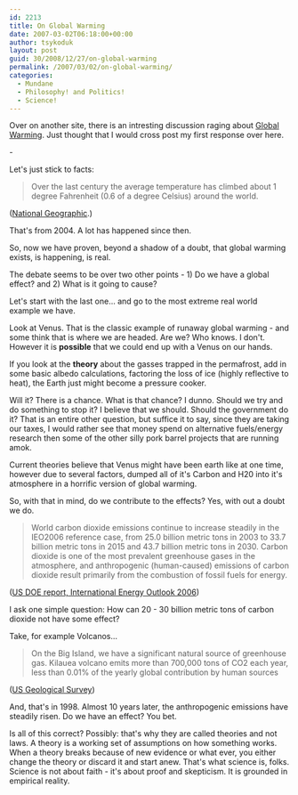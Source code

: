 ```yaml
---
id: 2213
title: On Global Warming
date: 2007-03-02T06:18:00+00:00
author: tsykoduk
layout: post
guid: 30/2008/12/27/on-global-warming
permalink: /2007/03/02/on-global-warming/
categories:
  - Mundane
  - Philosophy! and Politics!
  - Science!
---
```

<p>Over on another site, there is an intresting discussion raging about <a href="http://www.nwgamers.org/ForumsPro/viewtopic/t=1284.html">Global Warming</a>. Just thought that I would cross post my first response over here.</p>


<p>-</p>


<p>Let's just stick to facts:</p>


<blockquote>Over the last century the average temperature has climbed about 1 degree Fahrenheit (0.6 of a degree Celsius) around the world.</blockquote> (<a href="http://news.nationalgeographic.com/news/2004/12/1206_041206_global_warming.html">National Geographic</a>.)

<p>That's from 2004. A lot has happened since then.</p>


<p>So, now we have proven, beyond a shadow of a doubt, that global warming exists, is happening, is real.</p>


<p>The debate seems to be over two other points - 1) Do we have a global effect? and 2) What is it going to cause?</p>


<p>Let's start with the last one... and go to the most extreme real world example we have.</p>


<p>Look at Venus. That is the classic example of runaway global warming - and some think that is where we are headed. Are we? Who knows. I don't. However it is <strong>possible</strong> that we could end up with a Venus on our hands.</p>


<p>If you look at the <strong>theory</strong> about the gasses trapped in the permafrost, add in some basic albedo calculations, factoring the loss of ice (highly reflective to heat), the Earth just might become a pressure cooker.</p>


<p>Will it? There is a chance. What is that chance? I dunno. Should we try and do something to stop it? I believe that we should. Should the government do it? That is an entire other question, but suffice it to say, since they are taking our taxes, I would rather see that money spend on alternative fuels/energy research then some of the other silly pork barrel projects that are running amok.</p>


<p>Current theories believe that Venus might have been earth like at one time, however due to several factors, dumped all of it's Carbon and <span class="caps">H20</span> into it's atmosphere in a horrific version of global warming.</p>


<p>So, with that in mind, do we contribute to the effects? Yes, with out a doubt we do.</p>


<blockquote>World carbon dioxide emissions continue to increase steadily in the <span class="caps">IEO2006</span> reference case, from 25.0 billion metric tons in 2003 to 33.7 billion metric tons in 2015 and 43.7 billion metric tons in 2030. Carbon dioxide is one of the most prevalent greenhouse gases in the atmosphere, and anthropogenic (human-caused) emissions of carbon dioxide result primarily from the combustion of fossil fuels for energy.</blockquote>
(<a href="http://www.eia.doe.gov/oiaf/ieo/highlights.html"><span class="caps">US DOE</span> report, International Energy Outlook 2006</a>)

<p>I ask one simple question: How can 20 - 30 billion metric tons of carbon dioxide not have some effect?</p>


<p>Take, for example Volcanos...</p>


<blockquote>On the Big Island, we have a significant natural source of greenhouse gas. Kilauea volcano emits more than 700,000 tons of <span class="caps">CO2</span> each year, less than 0.01% of the yearly global contribution by human sources</blockquote>
(<a href="http://hvo.wr.usgs.gov/volcanowatch/1998/98_10_22.html">US Geological Survey</a>)

<p>And, that's in 1998. Almost 10 years later, the anthropogenic emissions have steadily risen. Do we have an effect? You bet.</p>


<p>Is all of this correct? Possibly: that's why they are called theories and not laws. A theory is a working set of assumptions on how something works. When a theory breaks because of new evidence or what ever, you either change the theory or discard it and start anew. That's what science is, folks. Science is not about faith - it's about proof and skepticism. It is grounded in empirical reality.</p>